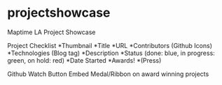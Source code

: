 # projectshowcase
Maptime LA Project Showcase

Project Checklist
*Thumbnail
*Title
*URL
*Contributors (Github Icons)
*Technologies (Blog tag) 
*Description 
*Status (done: blue, in progress: green, on hold: red)
*Date Started
*Awards!
*(Press)

Github Watch Button Embed
Medal/Ribbon on award winning projects
